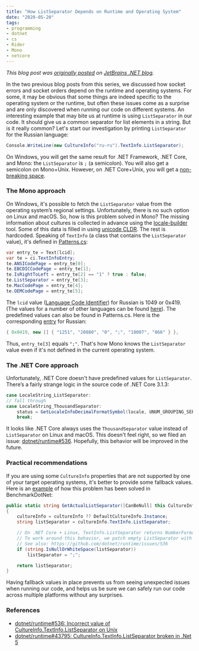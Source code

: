 ```yaml
---
title: "How ListSeparator Depends on Runtime and Operating System"
date: "2020-05-20"
tags:
- programming
- dotnet
- cs
- Rider
- Mono
- netcore
---
```


*This blog post was [originally posted](https://blog.jetbrains.com/dotnet/2020/05/20/listseparator-depends-runtime-operating-system/) on [JetBrains .NET blog](https://blog.jetbrains.com/dotnet/).*

In the two previous blog posts from this series, we discussed how socket errors and socket orders depend on the runtime and operating systems. For some, it may be obvious that some things are indeed specific to the operating system or the runtime, but often these issues come as a surprise and are only discovered when running our code on different systems.
An interesting example that may bite us at runtime is using `ListSeparator` in our code. It should give us a common separator for list elements in a string. But is it really common?
Let's start our investigation by printing `ListSeparator` for the Russian language:

```cs
Console.WriteLine(new CultureInfo("ru-ru").TextInfo.ListSeparator);
```

On Windows, you will get the same result for .NET Framework, .NET Core, and Mono: the `ListSeparator` is `;` (a semicolon). You will also get a semicolon on Mono+Unix. However, on .NET Core+Unix, you will get a [non-breaking space](https://en.wikipedia.org/wiki/Non-breaking_space).

<!--more-->

### The Mono approach

On Windows, it's possible to fetch the <code>ListSeparator</code> value from the operating system’s regional settings. Unfortunately, there is no such option on Linux and macOS. So, how is this problem solved in Mono?
The missing information about cultures is collected in advance using the <a href="https://github.com/mono/mono/tree/mono-6.10.0.104/tools/locale-builder">locale-builder</a> tool. Some of this data is filled in using <a href="http://www.unicode.org/Public/cldr/">unicode CLDR</a>. The rest is hardcoded. Speaking of <code>TextInfo</code> (a class that contains the <code>ListSeparator </code>value), it's defined in <a href="https://github.com/mono/mono/blob/mono-6.10.0.104/tools/locale-builder/Patterns.cs#L1610">Patterns.c</a><a href="https://github.com/mono/mono/blob/mono-6.10.0.104/tools/locale-builder/Patterns.cs#L1610">s</a>:

```cs
var entry_te = Text[lcid];
var te = ci.TextInfoEntry;
te.ANSICodePage = entry_te[0];
te.EBCDICCodePage = entry_te[1];
te.IsRightToLeft = entry_te[2] == "1" ? true : false;
te.ListSeparator = entry_te[3];
te.MacCodePage = entry_te[4];
te.OEMCodePage = entry_te[5];
```

The <code>lcid</code> value (<a href="https://docs.microsoft.com/en-us/openspecs/windows_protocols/ms-lcid/70feba9f-294e-491e-b6eb-56532684c37f">Language Code Identifier</a>) for Russian is 1049 or 0x419. (The values for a number of other languages can be found <a href="https://www.science.co.il/language/Locale-codes.php">here</a>).
The predefined values can also be found in Patterns.cs. Here is the corresponding <a href="https://github.com/mono/mono/blob/mono-6.10.0.104/tools/locale-builder/Patterns.cs#L665">entry</a> for Russian:

```cs
{ 0x0419, new [] { "1251", "20880", "0", ";", "10007", "866" } },
```

Thus, <code>entry_te[3]</code> equals <code>";"</code>. That's how Mono knows the <code>ListSeparator</code> value even if it's not defined in the current operating system.

### The .NET Core approach

Unfortunately, .NET Core doesn't have predefined values for <code>ListSeparator</code>. There’s a fairly strange logic in the source code of .NET Core 3.1.3:

```cs
case LocaleString_ListSeparator:
// fall through
case LocaleString_ThousandSeparator:
    status = GetLocaleInfoDecimalFormatSymbol(locale, UNUM_GROUPING_SEPARATOR_SYMBOL, value, valueLength);
    break;
```

It looks like .NET Core always uses the <code>ThousandSeparator</code> value instead of <code>ListSeparator</code> on Linux and macOS. This doesn't feel right, so we filed an issue: <a href="https://github.com/dotnet/runtime/issues/536">dotnet/runtime#536</a>. Hopefully, this behavior will be improved in the future.

### Practical recommendations

If you are using some <code>CultureInfo</code> properties that are not supported by one of your target operating systems, it's better to provide some fallback values. Here is an <a href="https://github.com/dotnet/BenchmarkDotNet/commit/0c48c2862f69a63407898680d18dd76b988c4197#diff-225f35e5288a4b6836d56a4fef7b6adc">example</a> of how this problem has been solved in BenchmarkDotNet:

```cs
public static string GetActualListSeparator([CanBeNull] this CultureInfo cultureInfo)
{
    cultureInfo = cultureInfo ?? DefaultCultureInfo.Instance;
    string listSeparator = cultureInfo.TextInfo.ListSeparator;

    // On .NET Core + Linux, TextInfo.ListSeparator returns NumberFormat.NumberGroupSeparator
    // To work around this behavior, we patch empty ListSeparator with ";"
    // See also: https://github.com/dotnet/runtime/issues/536
    if (string.IsNullOrWhiteSpace(listSeparator))
        listSeparator = ";";

    return listSeparator;
}
```

Having fallback values in place prevents us from seeing unexpected issues when running our code, and helps us be sure we can safely run our code across multiple platforms without any surprises.

### References

* [dotnet/runtime#536: Incorrect value of CultureInfo.TextInfo.ListSeparator on Unix](https://github.com/dotnet/runtime/issues/536)
* [dotnet/runtime#43795: CultureInfo.TextInfo.ListSeparator broken in .Net 5](https://github.com/dotnet/runtime/issues/43795)